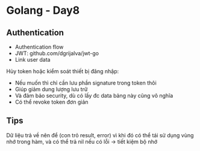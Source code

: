 # Golang - Day8

## Authentication
- Authentication flow
- JWT: github.com/dgrijalva/jwt-go
- Link user data

Hủy token hoặc kiểm soát thiết bị đăng nhập:
- Nếu muốn thì chỉ cần lưu phần signature trong token thôi
- Giúp giảm dung lượng lưu trữ
- Và đảm bảo security, dù có lấy đc data bảng này cũng vô nghĩa
- Có thể revoke token đơn giản

## Tips
Dữ liệu trả về nên để (con trỏ result, error) vì khi đó có thể tái sử dụng vùng nhớ trong hàm, và có thể trả nil nếu có lỗi -> tiết kiệm bộ nhớ
